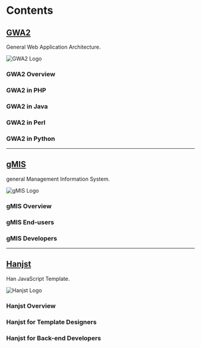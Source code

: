 
# Contents

## [GWA2](gwa2/index)
General Web Application Architecture.

![GWA2 Logo](http://ufqi.com/blog/wp-content/uploads/2016/09/gwa2-logo-201606.v2.png)

### GWA2 Overview
### GWA2 in PHP
### GWA2 in Java
### GWA2 in Perl
### GWA2 in Python
----

## [gMIS](gmis/index)
general Management Information System.

![gMIS Logo](https://ufqi.com/dev/gmis/gmis-logo-201606.png)

### gMIS Overview
### gMIS End-users
### gMIS Developers
---

## [Hanjst](hanjst/index)
Han JavaScript Template.

![Hanjst Logo](http://ufqi.com/blog/wp-content/uploads/2019/06/hanjst-logo.201901.jpg)

### Hanjst Overview
### Hanjst for Template Designers
### Hanjst for Back-end Developers


<!--stackedit_data:
eyJoaXN0b3J5IjpbLTEzMjQ4MDIyMzYsLTEyNDMwNTkwMDQsNT
M2MDIzNTAsOTg4NDE0MjEwLC00NTIzNTg1MTQsLTE1MDg4OTc0
MzAsLTYxMzQxMTY3NCwxMjc1NzM1MTQ5XX0=
-->